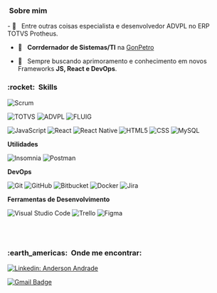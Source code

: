 ﻿
<h3> &nbsp;Sobre mim </h3> 
- 🤖 &nbsp; Entre outras coisas especialista e desenvolvedor ADVPL no ERP TOTVS Protheus.  

- 💼 &nbsp; **Corrdernador de Sistemas/TI** na <a  href="http://gonpetro.com.br">GonPetro</a>  

- 🌱 &nbsp; Sempre buscando aprimoramento e conhecimento em novos Frameworks **JS, React e DevOps**.


<h3> :rocket: &nbsp;Skills </h3>

![Scrum](https://img.shields.io/badge/Scrum%20Master-blue)  

![TOTVS](https://img.shields.io/badge/TOTVS-blue)
![ADVPL](https://img.shields.io/badge/ADVPL-black)
![FLUIG](https://img.shields.io/badge/FLUIG-red)

![JavaScript](https://img.shields.io/badge/-JavaScript-333333?style=flat&logo=javascript)
![React](https://img.shields.io/badge/-React-333333?style=flat&logo=react)
![React Native](https://img.shields.io/badge/-React%20Native-333333?style=flat&logo=react)
![HTML5](https://img.shields.io/badge/-HTML5-333333?style=flat&logo=HTML5)
![CSS](https://img.shields.io/badge/-CSS-333333?style=flat&logo=CSS3&logoColor=1572B6)
![MySQL](https://img.shields.io/badge/-MySQL-333333?style=flat&logo=mysql)


**Utilidades**
  
![Insomnia](https://img.shields.io/badge/-Insomnia-333333?style=flat&logo=insomnia)
![Postman](https://img.shields.io/badge/-Postman-333333?style=flat&logo=postman)

**DevOps**

![Git](https://img.shields.io/badge/-Git-333333?style=flat&logo=git)
![GitHub](https://img.shields.io/badge/-GitHub-333333?style=flat&logo=github)
![Bitbucket](https://img.shields.io/badge/-Bitbucket-333333?style=flat&logo=bitbucket)
![Docker](https://img.shields.io/badge/-Docker-333333?style=flat&logo=docker)
![Jira](https://img.shields.io/badge/-Jira-333333?style=flat&logo=jira&logoColor=007ACC)

**Ferramentas de Desenvolvimento**

![Visual Studio Code](https://img.shields.io/badge/-Visual%20Studio%20Code-333333?style=flat&logo=visual-studio-code&logoColor=007ACC)
![Trello](https://img.shields.io/badge/-Trello-333333?style=flat&logo=trello&logoColor=007ACC)
![Figma](https://img.shields.io/badge/-Figma-333333?style=flat&logo=figma&logoColor=007ACC)

<br/>

<br/>
<h3> :earth_americas: &nbsp;Onde me encontrar: </h3>

[![Linkedin: Anderson Andrade](https://img.shields.io/badge/-andersonma-blue?style=flat-square&logo=Linkedin&logoColor=white&link=https://www.linkedin.com/in/www.linkedin.com/in/andersonmandrade/)](https://www.linkedin.com/in/andersonmandrade/)


[![Gmail Badge](https://img.shields.io/badge/-andersonm.andrade@gmail.com-006bed?style=flat-square&logo=Gmail&logoColor=white&link=mailto:andersom.andrade@gmail.com)](mailto:andersonm.andrade@gmail.com)
